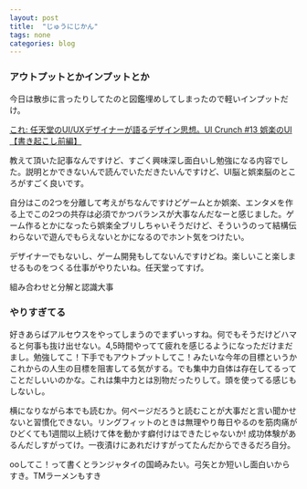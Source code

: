 ```yaml
---
layout: post
title:  "じゅうにじかん"
tags: none
categories: blog
---
```

### アウトプットとかインプットとか
今日は散歩に言ったりしてたのと図鑑埋めしてしまったので軽いインプットだけ。

[これ: 任天堂のUI/UXデザイナーが語るデザイン思想。UI Crunch #13 娯楽のUI【書き起こし前編】](https://goodpatch.com/blog/uicrunch-13)

教えて頂いた記事なんですけど、すごく興味深し面白いし勉強になる内容でした。説明とかできないんで読んでいただきたいんですけど、UI脳と娯楽脳のところがすごく良いです。

自分はこの2つを分離して考えがちなんですけどゲームとか娯楽、エンタメを作る上でこの2つの共存は必須でかつバランスが大事なんだなーと感じました。ゲーム作るとかになったら娯楽全ブリしちゃいそうだけど、そういうのって結構伝わらないで遊んでもらえないとかになるのでホント気をつけたい。

デザイナーでもないし、ゲーム開発もしてないんですけどね。楽しいこと楽しませるものをつくる仕事がやりたいね。任天堂ってすげ。

組み合わせと分解と認識大事

### やりすぎてる
好きあらばアルセウスをやってしまうのでまずいっすね。何でもそうだけどハマると何事も抜け出せない。4,5時間やってて疲れを感じるようになっただけまだまし。勉強してこ！下手でもアウトプットしてこ！みたいな今年の目標というかこれからの人生の目標を阻害してる気がする。でも集中力自体は存在してるってことだしいいのかな。これは集中力とは別物だったりして。頭を使ってる感じもしないし。

横になりながら本でも読むか。何ページだろうと読むことが大事だと言い聞かせないと習慣化できない。リングフィットのときは無理やり毎日やるのを筋肉痛がひどくても1週間以上続けて体を動かす癖付けはできたじゃないか! 成功体験があるんだしすがってけ。一夜漬けにあれだけすがってたんだからできるだろ自分。

ooしてこ！って書くとランジャタイの国崎みたい。弓矢とか短いし面白いからすき。TMラーメンもすき
